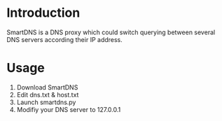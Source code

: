 # Introduction #
SmartDNS is a DNS proxy which could switch querying between several DNS servers according their IP address.

# Usage #
  1. Download SmartDNS
  1. Edit dns.txt & host.txt
  1. Launch smartdns.py
  1. Modifiy your DNS server to 127.0.0.1